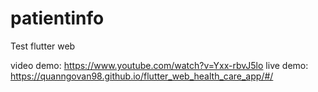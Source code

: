 # patientinfo

Test flutter web

video demo: https://www.youtube.com/watch?v=Yxx-rbvJ5lo
live demo: https://quanngovan98.github.io/flutter_web_health_care_app/#/